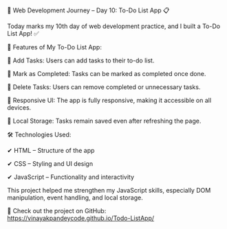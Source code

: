🚀 Web Development Journey – Day 10: To-Do List App 📋

Today marks my 10th day of web development practice, and I built a To-Do List App! ✅

🔹 Features of My To-Do List App:

🔸 Add Tasks: Users can add tasks to their to-do list.

 🔸 Mark as Completed: Tasks can be marked as completed once done.

 🔸 Delete Tasks: Users can remove completed or unnecessary tasks.

 🔸 Responsive UI: The app is fully responsive, making it accessible on all devices.

 🔸 Local Storage: Tasks remain saved even after refreshing the page.

🛠️ Technologies Used:

✔ HTML – Structure of the app

 ✔ CSS – Styling and UI design

 ✔ JavaScript – Functionality and interactivity

This project helped me strengthen my JavaScript skills, especially DOM manipulation, event handling, and local storage.

📌 Check out the project on GitHub: https://vinayakpandeycode.github.io/Todo-ListApp/
